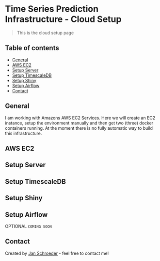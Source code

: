 # Time Series Prediction Infrastructure - Cloud Setup
> This is the cloud setup page

## Table of contents
* [General](#general)
* [AWS EC2](#aws-ec2)
* [Setup Server](#setup-server)
* [Setup TimescaleDB](#setup-timescaledb)
* [Setup Shiny](#setup-shiny)
* [Setup Airflow](#setup-airflow)
* [Contact](#contact)

## General

I am working with Amazons AWS EC2 Services.
Here we will create an EC2 instance, setup the environment manually and then get two (three) docker containers running. At the moment there is no fully automatic way to build this infrastructure.

## AWS EC2


## Setup Server


## Setup TimescaleDB


## Setup Shiny


## Setup Airflow

OPTIONAL `COMING SOON`

## Contact
Created by [Jan Schroeder](https://www.schroederjan.com/) - feel free to contact me!

